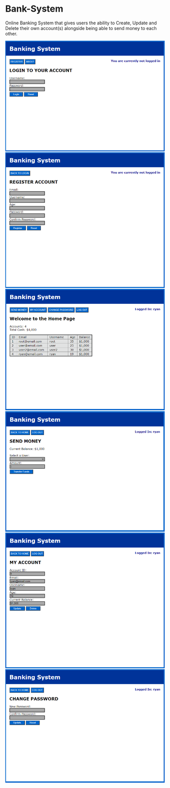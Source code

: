 # Bank-System
Online Banking System that gives users the ability to Create, Update and Delete their own account(s) alongside being able to send money to each other.

![](images/login.png)
![](images/registration.png)
![](images/home.png)
![](images/send.png)
![](images/account.png)
![](images/changepassword.png)
